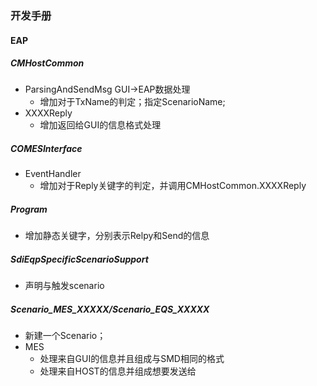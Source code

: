 ### 开发手册

#### EAP

##### CMHostCommon

- ParsingAndSendMsg  GUI->EAP数据处理
  - 增加对于TxName的判定；指定ScenarioName;
- XXXXReply
  - 增加返回给GUI的信息格式处理



##### COMESInterface

- EventHandler
  - 增加对于Reply关键字的判定，并调用CMHostCommon.XXXXReply



##### Program

- 增加静态关键字，分别表示Relpy和Send的信息



##### SdiEqpSpecificScenarioSupport

- 声明与触发scenario



##### Scenario_MES_XXXXX/Scenario_EQS_XXXXX

- 新建一个Scenario；
- MES
  - 处理来自GUI的信息并且组成与SMD相同的格式
  - 处理来自HOST的信息并组成想要发送给